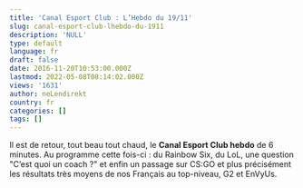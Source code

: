 ```yaml
---
title: 'Canal Esport Club : L’Hebdo du 19/11'
slug: canal-esport-club-lhebdo-du-1911
description: 'NULL'
type: default
language: fr
draft: false
date: 2016-11-20T10:53:00.000Z
lastmod: 2022-05-08T08:14:02.000Z
views: '1631'
author: neLendirekt
country: fr
categories: []
tags: []
---
```

Il est de retour, tout beau tout chaud, le **Canal Esport Club hebdo** de 6 minutes. Au programme cette fois-ci : du Rainbow Six, du LoL, une question "C’est quoi un coach ?" et enfin un passage sur CS:GO et plus précisément les résultats très moyens de nos Français au top-niveau, G2 et EnVyUs.

